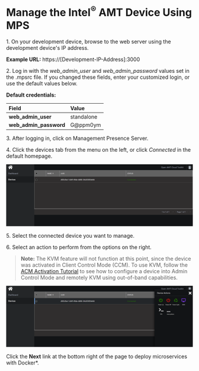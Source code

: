 # Manage the Intel<sup>®</sup> AMT Device Using MPS

1\. On your development device, browse to the web server using the development device's IP address.
	
**Example URL:** https://[Development-IP-Address]:3000

2\. Log in with the *web_admin_user* and *web_admin_password* values set in the .mpsrc file. If you changed these fields, enter your customized login, or use the default values below.

**Default credentials:**

| Field       |  Value    |
| :----------- | :-------------- |
| **web_admin_user**| standalone |
| **web_admin_password**| G@ppm0ym |

3\. After logging in, click on Management Presence Server.

4\. Click the devices tab from the menu on the left, or click *Connected* in the default homepage.

[![mps](../assets/images/MPS_ConnectedDevice.png)](../assets/images/MPS_ConnectedDevice.png)

5\. Select the connected device you want to manage.

6\. Select an action to perform from the options on the right.

>**Note:** The KVM feature will not function at this point, since the device was activated  in Client Control Mode (CCM). To use KVM, follow the [ACM Activation Tutorial](../Tutorials/acmActivation.md) to see how to configure a device into Admin Control Mode and remotely KVM using out-of-band capabilities.

[![mps](../assets/images/MPS_ManageDevice.png)](../assets/images/MPS_ManageDevice.png)

Click the **Next** link at the bottom right of the page to deploy microservices with Docker&ast;.